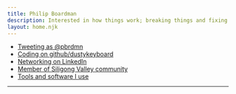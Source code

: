 ```yaml
---
title: Philip Boardman
description: Interested in how things work; breaking things and fixing things
layout: home.njk
---
```



<div class="links">

* [Tweeting as @pbrdmn](https://twitter.com/pbrdmn)
* [Coding on github/dustykeyboard](https://github.com/dustykeyboard)
* [Networking on LinkedIn](https://linkedin.com/in/philipboardman/)
* [Member of Siligong Valley community](https://www.siligongvalley.com/)
* [Tools and software I use](/uses)

</div>

---